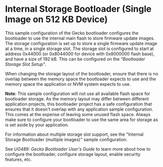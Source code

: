 # Internal Storage Bootloader (Single Image on 512 KB Device)

This sample configuration of the Gecko bootloader configures the bootloader to use the internal main flash to store firmware update images. The storage configuration is set up to store a single firmware update image at a time, in a single storage slot. The storage slot is configured to start at address 0x44000 (or 0x8044000 for device with 0x8000000 flash base), and have a size of 192 kB. This can be configured on the *"Bootloader Storage Slot Setup"*.

When changing the storage layout of the bootloader, ensure that there is no overlap between the memory space the bootloader expects to use and the memory space the application or NVM system expects to use.

**Note**: This sample configuration will not use all available flash space for bootloader storage. As the memory layout may differ between different application projects, this bootloader project has a safe configuration that ensures that it doesn't overlap with any application sample configuration. This comes at the expense of leaving some unused flash space. Always make sure to configure your bootloader to use the same area for storage as is set aside by your application.

For information about multiple storage slot support, see the "Internal Storage Bootloader (multiple images)" sample configuration.

See *UG489: Gecko Bootloader User's Guide* to learn more about how to configure the bootloader, configure storage layout, enable security features, etc.
